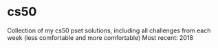 # cs50
Collection of my cs50 pset solutions, including all challenges from each week (less comfortable and more comfortable)
Most recent: 2018
